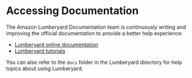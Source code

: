 # Accessing Documentation<a name="accessing-documentation"></a>

The Amazon Lumberyard Documentation team is continuously writing and improving the official documentation to provide a better help experience:
+ [Lumberyard online documentation](https://aws.amazon.com/documentation/lumberyard/)
+ [Lumberyard tutorials](https://gamedev.amazon.com/forums/tutorials)

You can also refer to the `docs` folder in the Lumberyard directory for help topics about using Lumberyard\.